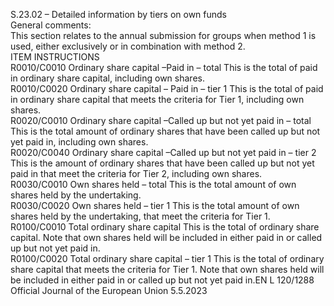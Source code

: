  
S.23.02 – Detailed information by tiers on own funds  
General comments:  
This section relates to the annual submission for groups when method 1 is used, either exclusively or in combination 
with method 2.  
ITEM  INSTRUCTIONS  
R0010/C0010  Ordinary share capital –Paid in 
– total  This is the total of paid in ordinary share capital, including own shares.  
R0010/C0020  Ordinary share capital – Paid 
in – tier 1  This is the total of paid in ordinary share capital that meets the criteria for Tier 1, 
including own shares.  
R0020/C0010  Ordinary share capital –Called 
up but not yet paid in – total  This is the total amount of ordinary shares that have been called up but not yet 
paid in, including own shares.  
R0020/C0040  Ordinary share capital –Called 
up but not yet paid in – tier 2  This is the amount of ordinary shares that have been called up but not yet paid in 
that meet the criteria for Tier 2, including own shares.  
R0030/C0010  Own shares held – total  This is the total amount of own shares held by the undertaking.  
R0030/C0020  Own shares held – tier 1  This is the total amount of own shares held by the undertaking, that meet the 
criteria for Tier 1.  
R0100/C0010  Total ordinary share capital  This is the total of ordinary share capital. Note that own shares held will be 
included in either paid in or called up but not yet paid in.  
R0100/C0020  Total ordinary share capital – 
tier 1  This is the total of ordinary share capital that meets the criteria for Tier 1. Note 
that own shares held will be included in either paid in or called up but not yet 
paid in.EN  L 120/1288 Official Journal of the European Union 5.5.2023